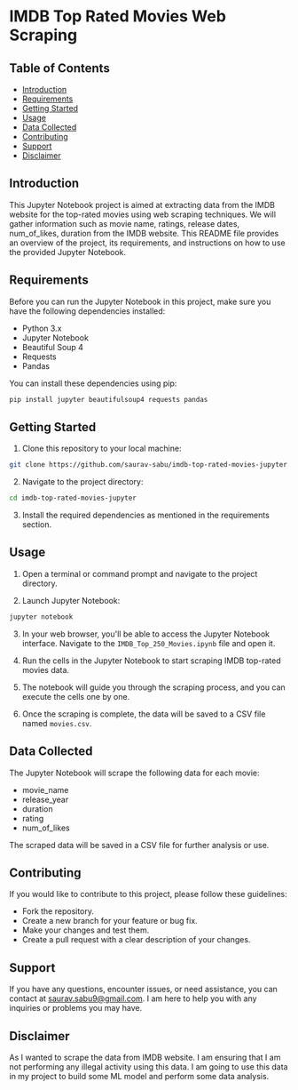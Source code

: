# IMDB Top Rated Movies Web Scraping

## Table of Contents
- [Introduction](#introduction)
- [Requirements](#requirements)
- [Getting Started](#getting-started)
- [Usage](#usage)
- [Data Collected](#data-collected)
- [Contributing](#contributing)
- [Support](#support)
- [Disclaimer](#disclaimer)
  
## Introduction
This Jupyter Notebook project is aimed at extracting data from the IMDB website for the top-rated movies using web scraping techniques. We will gather information such as movie name, ratings, release dates, num_of_likes, duration from the IMDB website. This README file provides an overview of the project, its requirements, and instructions on how to use the provided Jupyter Notebook.

## Requirements
Before you can run the Jupyter Notebook in this project, make sure you have the following dependencies installed:

- Python 3.x
- Jupyter Notebook
- Beautiful Soup 4
- Requests
- Pandas

You can install these dependencies using pip:

```bash
pip install jupyter beautifulsoup4 requests pandas
```

## Getting Started
1. Clone this repository to your local machine:

```bash
git clone https://github.com/saurav-sabu/imdb-top-rated-movies-jupyter.git
```

2. Navigate to the project directory:

```bash
cd imdb-top-rated-movies-jupyter
```

3. Install the required dependencies as mentioned in the requirements section.

## Usage
1. Open a terminal or command prompt and navigate to the project directory.

2. Launch Jupyter Notebook:

```bash
jupyter notebook
```

3. In your web browser, you'll be able to access the Jupyter Notebook interface. Navigate to the `IMDB_Top_250_Movies.ipynb` file and open it.

4. Run the cells in the Jupyter Notebook to start scraping IMDB top-rated movies data.

5. The notebook will guide you through the scraping process, and you can execute the cells one by one.

6. Once the scraping is complete, the data will be saved to a CSV file named `movies.csv`.

## Data Collected
The Jupyter Notebook will scrape the following data for each movie:

- movie_name
- release_year
- duration
- rating
- num_of_likes

The scraped data will be saved in a CSV file for further analysis or use.

## Contributing
If you would like to contribute to this project, please follow these guidelines:
- Fork the repository.
- Create a new branch for your feature or bug fix.
- Make your changes and test them.
- Create a pull request with a clear description of your changes.

## Support

If you have any questions, encounter issues, or need assistance, you can contact at saurav.sabu9@gmail.com. I am here to help you with any inquiries or problems you may have.

## Disclaimer
As I wanted to scrape the data from IMDB website. I am ensuring that I am not performing any illegal activity using this data. I am going to use this data in my project to build some ML model and perform some data analysis.
